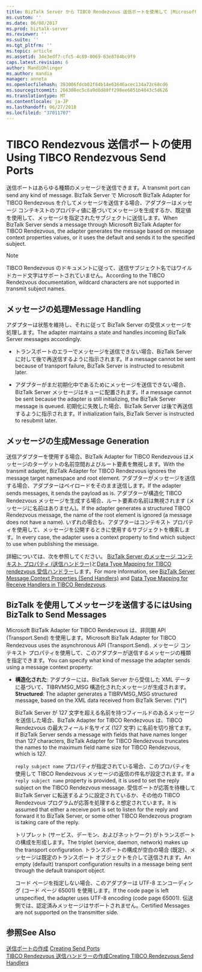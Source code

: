 ```yaml
---
title: BizTalk Server から TIBCO Rendezvous 送信ポートを使用して |Microsoft Docs
ms.custom: ''
ms.date: 06/08/2017
ms.prod: biztalk-server
ms.reviewer: ''
ms.suite: ''
ms.tgt_pltfrm: ''
ms.topic: article
ms.assetid: 34e3edf7-cfc5-4c89-8069-63e8784bc9f9
caps.latest.revision: 6
author: MandiOhlinger
ms.author: mandia
manager: anneta
ms.openlocfilehash: 393006fdcb02f84b14e63646acec134a72c68cd6
ms.sourcegitcommit: 266308ec5c6a9d8d80ff298ee6051b4843c5d626
ms.translationtype: MT
ms.contentlocale: ja-JP
ms.lasthandoff: 06/27/2018
ms.locfileid: "37011707"
---
```

# <a name="using-tibco-rendezvous-send-ports"></a><span data-ttu-id="06f38-102">TIBCO Rendezvous 送信ポートの使用</span><span class="sxs-lookup"><span data-stu-id="06f38-102">Using TIBCO Rendezvous Send Ports</span></span>
<span data-ttu-id="06f38-103">送信ポートはあらゆる種類のメッセージを送信できます。</span><span class="sxs-lookup"><span data-stu-id="06f38-103">A transmit port can send any kind of message.</span></span> <span data-ttu-id="06f38-104">BizTalk Server で Microsoft BizTalk Adapter for TIBCO Rendezvous を介してメッセージを送信する場合、アダプターはメッセージ コンテキストのプロパティ値に基づいてメッセージを生成するか、既定値を使用して、メッセージを指定されたサブジェクトに送信します。</span><span class="sxs-lookup"><span data-stu-id="06f38-104">When BizTalk Server sends a message through Microsoft BizTalk Adapter for TIBCO Rendezvous, the adapter generates the message based on message context properties values, or it uses the default and sends it to the specified subject.</span></span>  
  
> [!NOTE]
>  <span data-ttu-id="06f38-105">TIBCO Rendezvous のドキュメントに従って、送信サブジェクト名ではワイルドカード文字はサポートされていません。</span><span class="sxs-lookup"><span data-stu-id="06f38-105">According to the TIBCO Rendezvous documentation, wildcard characters are not supported in transmit subject names.</span></span>  
  
## <a name="message-handling"></a><span data-ttu-id="06f38-106">メッセージの処理</span><span class="sxs-lookup"><span data-stu-id="06f38-106">Message Handling</span></span>  
 <span data-ttu-id="06f38-107">アダプターは状態を維持し、それに従って BizTalk Server の受信メッセージを処理します。</span><span class="sxs-lookup"><span data-stu-id="06f38-107">The adapter maintains a state and handles incoming BizTalk Server messages accordingly.</span></span>  
  
-   <span data-ttu-id="06f38-108">トランスポートのエラーでメッセージを送信できない場合、BizTalk Server に対して後で再送信するように指示されます。</span><span class="sxs-lookup"><span data-stu-id="06f38-108">If a message cannot be sent because of transport failure, BizTalk Server is instructed to resubmit later.</span></span>  
  
-   <span data-ttu-id="06f38-109">アダプターがまだ初期化中であるためにメッセージを送信できない場合、BizTalk Server メッセージはキューに配置されます。</span><span class="sxs-lookup"><span data-stu-id="06f38-109">If a message cannot be sent because the adapter is still initializing, the BizTalk Server message is queued.</span></span> <span data-ttu-id="06f38-110">初期化に失敗した場合、BizTalk Server は後で再送信するように指示されます。</span><span class="sxs-lookup"><span data-stu-id="06f38-110">If initialization fails, BizTalk Server is instructed to resubmit later.</span></span>  
  
## <a name="message-generation"></a><span data-ttu-id="06f38-111">メッセージの生成</span><span class="sxs-lookup"><span data-stu-id="06f38-111">Message Generation</span></span>  
 <span data-ttu-id="06f38-112">送信アダプターを使用する場合、BizTalk Adapter for TIBCO Rendezvous はメッセージのターゲットの名前空間およびルート要素を無視します。</span><span class="sxs-lookup"><span data-stu-id="06f38-112">With the transmit adapter, BizTalk Adapter for TIBCO Rendezvous ignores the message target namespace and root element.</span></span> <span data-ttu-id="06f38-113">アダプターがメッセージを送信する場合、アダプターはペイロードをそのまま送信します。</span><span class="sxs-lookup"><span data-stu-id="06f38-113">If the adapter sends messages, it sends the payload as is.</span></span> <span data-ttu-id="06f38-114">アダプターが構造化 TIBCO Rendezvous メッセージを生成する場合、ルート要素の名前は無視されます (メッセージに名前はありません)。</span><span class="sxs-lookup"><span data-stu-id="06f38-114">If the adapter generates a structured TIBCO Rendezvous message, the name of the root element is ignored (a message does not have a name).</span></span> <span data-ttu-id="06f38-115">いずれの場合も、アダプターはコンテキスト プロパティを使用して、メッセージを公開するときに使用するサブジェクトを検索します。</span><span class="sxs-lookup"><span data-stu-id="06f38-115">In every case, the adapter uses a context property to find which subject to use when publishing the message.</span></span>  
  
 <span data-ttu-id="06f38-116">詳細については、次を参照してください。 [BizTalk Server のメッセージ コンテキスト プロパティ (送信ハンドラー)](../core/biztalk-server-message-context-properties-send-handlers.md)と[Data Type Mapping for TIBCO rendezvous 受信ハンドラー](../core/data-type-mapping-for-receive-handlers-in-tibco-rendezvous.md)します。</span><span class="sxs-lookup"><span data-stu-id="06f38-116">For more information, see [BizTalk Server Message Context Properties (Send Handlers)](../core/biztalk-server-message-context-properties-send-handlers.md) and [Data Type Mapping for Receive Handlers in TIBCO Rendezvous](../core/data-type-mapping-for-receive-handlers-in-tibco-rendezvous.md).</span></span>  

## <a name="using-biztalk-to-send-messages"></a><span data-ttu-id="06f38-117">BizTalk を使用してメッセージを送信するには</span><span class="sxs-lookup"><span data-stu-id="06f38-117">Using BizTalk to Send Messages</span></span>
<span data-ttu-id="06f38-118">Microsoft BizTalk Adapter for TIBCO Rendezvous は、非同期 API (Transport.Send) を使用します。</span><span class="sxs-lookup"><span data-stu-id="06f38-118">Microsoft BizTalk Adapter for TIBCO Rendezvous uses the asynchronous API (Transport.Send).</span></span> <span data-ttu-id="06f38-119">メッセージ コンテキスト プロパティを使用して、このアダプターが送信するメッセージの種類を指定できます。</span><span class="sxs-lookup"><span data-stu-id="06f38-119">You can specify what kind of message the adapter sends using a message context property:</span></span>  
  
- <span data-ttu-id="06f38-120">**構造化された**: アダプターには、BizTalk Server から受信した XML データに基づいて、TIBRVMSG_MSG 構造化されたメッセージが生成されます。</span><span class="sxs-lookup"><span data-stu-id="06f38-120">**Structured**: The adapter generates a TIBRVMSG_MSG structured message, based on the XML data received from BizTalk Server.</span></span> <span data-ttu-id="06f38-121">(\*)</span><span class="sxs-lookup"><span data-stu-id="06f38-121">(\*)</span></span>  
  
  <span data-ttu-id="06f38-122">BizTalk Server が 127 文字を超える名前を持つフィールドのあるメッセージを送信した場合、BizTalk Adapter for TIBCO Rendezvous は、TIBCO Rendezvous の最大フィールド名サイズ (127 文字) に名前を切り捨てます。</span><span class="sxs-lookup"><span data-stu-id="06f38-122">If BizTalk Server sends a message with fields that have names longer than 127 characters, BizTalk Adapter for TIBCO Rendezvous truncates the names to the maximum field name size for TIBCO Rendezvous, which is 127.</span></span>  
  
  <span data-ttu-id="06f38-123">`reply subject name` プロパティが指定されている場合、このプロパティを使用して TIBCO Rendezvous メッセージの返信の件名が設定されます。</span><span class="sxs-lookup"><span data-stu-id="06f38-123">If a `reply subject name` property is provided, it is used to set the reply subject on the TIBCO Rendezvous message.</span></span> <span data-ttu-id="06f38-124">受信ポートが応答を待機して BizTalk Server に転送するように設定されているか、その他の TIBCO Rendezvous プログラムが応答を処理すると想定されています。</span><span class="sxs-lookup"><span data-stu-id="06f38-124">It is assumed that either a receive port is set to listen for the reply and forward it to BizTalk Server, or some other TIBCO Rendezvous program is taking care of the reply.</span></span>  
  
  <span data-ttu-id="06f38-125">トリプレット (サービス、デーモン、およびネットワーク) がトランスポートの構成を形成します。</span><span class="sxs-lookup"><span data-stu-id="06f38-125">The triplet (service, daemon, network) makes up the transport configuration.</span></span> <span data-ttu-id="06f38-126">トランスポートの構成が空白の場合 (既定)、メッセージは既定のトランスポート オブジェクトを介して送信されます。</span><span class="sxs-lookup"><span data-stu-id="06f38-126">An empty (default) transport configuration results in a message being sent through the default transport object.</span></span>  
  
  <span data-ttu-id="06f38-127">コード ページを指定しない場合、このアダプターは UTF-8 エンコーディング (コード ページ 65001) を使用します。</span><span class="sxs-lookup"><span data-stu-id="06f38-127">If the code page is left unspecified, the adapter uses UTF-8 encoding (code page 65001).</span></span> <span data-ttu-id="06f38-128">伝送側では、認定済みメッセージはサポートされません。</span><span class="sxs-lookup"><span data-stu-id="06f38-128">Certified Messages are not supported on the transmitter side.</span></span>  
  
## <a name="see-also"></a><span data-ttu-id="06f38-129">参照</span><span class="sxs-lookup"><span data-stu-id="06f38-129">See Also</span></span>  
 <span data-ttu-id="06f38-130">[送信ポートの作成](../core/creating-send-ports2.md) </span><span class="sxs-lookup"><span data-stu-id="06f38-130">[Creating Send Ports](../core/creating-send-ports2.md) </span></span>  
 [<span data-ttu-id="06f38-131">TIBCO Rendezvous 送信ハンドラーの作成</span><span class="sxs-lookup"><span data-stu-id="06f38-131">Creating TIBCO Rendezvous Send Handlers</span></span>](../core/creating-tibco-rendezvous-send-handlers.md)
